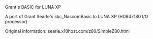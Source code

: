 Grant's BASIC for LUNA XP

A port of Grant Searle's sbc_NascomBasic to LUNA XP (HD647180 I/O processor)

Original information:
  searle.x10host.com/z80/SimpleZ80.html
